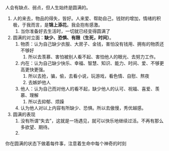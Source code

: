 人会有缺点、弱点，但人生始终是圆满的。
1. 人的来去，物品的得失，皆好。人来爱、帮助自己，钱财的增加，情绪的积极，于我而言，是**锦上添花**。我会抱有感激。
	1. 当你准备好去生活时，一切就已经变得圆满了
2. 圆满的对立面：**缺少、恐惧、有限（生死，时间）**。
	1. 物质：认为自己缺少衣服、大房子、金钱，害怕没有钱用、拥有的物质还不够好
		1. 所以去羡慕、害怕被别人看不起、害怕他人的眼光、去努力工作。
	2. 内在：认为自己缺少快乐、幸福、智慧、知识、能力、时间、爱、不够更高更快更强。
		1. 所以去抢，骗，偷，去看小说，玩游戏，看色情、自慰、熬夜
		2. 去嫉妒他人
	3. 他人：认为自己而对他人的看不起，缺少他人的认可、祝福、喜爱、羡慕、理解
		1. 所以去抑郁、烦躁
	4. 认为他人对以上内容有所缺少、恐惧。所以去傲慢，秀优越感。
3. 圆满的表现
	1. 没有所谓“失去”，这就是一场遇见，就可以快乐地继续过活。不再有那么多欲望、期待。
	2. 

你在圆满的状态下做着每件事，注意着生命中每个神奇的时刻

